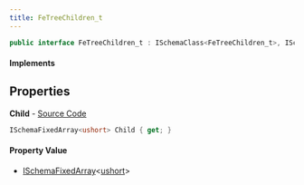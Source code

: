 ```yaml
---
title: FeTreeChildren_t
---
```


```csharp
public interface FeTreeChildren_t : ISchemaClass<FeTreeChildren_t>, ISchemaField, ISchemaClass, INativeHandle
```

#### Implements

## Properties

**Child** - [Source Code](https://github.com/swiftly-solution/swiftlys2/blob/master/managed/src/SwiftlyS2.Generated/Schemas/Interfaces/FeTreeChildren_t.cs#L16)

```csharp
ISchemaFixedArray<ushort> Child { get; }
```

#### Property Value

- [ISchemaFixedArray](/docs/api/shared/schemas/ischemafixedarray-1)<[ushort](https://learn.microsoft.com/dotnet/api/system.uint16)>

